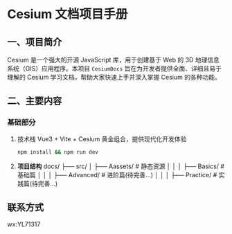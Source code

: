 # Cesium 文档项目手册

## 一、项目简介

Cesium 是一个强大的开源 JavaScript 库，用于创建基于 Web 的 3D 地理信息系统（GIS）应用程序。本项目 `CesiumDocs` 旨在为开发者提供全面、详细且易于理解的 Cesium 学习文档，帮助大家快速上手并深入掌握 Cesium 的各种功能。

## 二、主要内容

### 基础部分

1. 技术栈
   Vue3 + Vite + Cesium 黄金组合，提供现代化开发体验

   ```bash
   npm install && npm run dev
   ```

2. **项目结构**
   docs/
   ├── src/
   │ ├── Aassets/ # 静态资源
   │ │
   │ ├── Basics/ # 基础篇
   │ │
   │ ├── Advanced/ # 进阶篇(待完善...)
   │ │
   │ ├── Practice/ # 实践篇(待完善...)

## 联系方式

wx:YL71317

